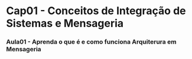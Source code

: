 # Cap01 - Conceitos de Integração de Sistemas e Mensageria

### Aula01 - Aprenda o que é e como funciona Arquiterura em Mensageria